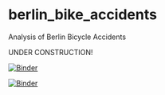 # berlin_bike_accidents
Analysis of Berlin Bicycle Accidents

UNDER CONSTRUCTION!

[![Binder](https://mybinder.org/badge_logo.svg)](https://mybinder.org/v2/gh/geoalxx/berlin_bike_accidents/main?labpath=notebooks/bba_analysis.ipynb)

[![Binder](https://mybinder.org/badge_logo.svg)](https://mybinder.org/v2/gh/geoalxx/berlin_bike_accidents/main?labpath=notebooks/bba_clusters.ipynb)
